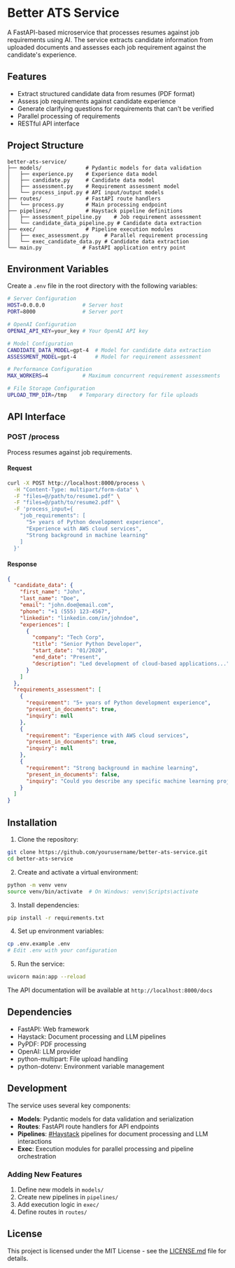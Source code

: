 # Better ATS Service

A FastAPI-based microservice that processes resumes against job requirements using AI. The service extracts candidate information from uploaded documents and assesses each job requirement against the candidate's experience.

## Features

- Extract structured candidate data from resumes (PDF format)
- Assess job requirements against candidate experience
- Generate clarifying questions for requirements that can't be verified
- Parallel processing of requirements
- RESTful API interface

## Project Structure

```
better-ats-service/
├── models/              # Pydantic models for data validation
│   ├── experience.py    # Experience data model
│   ├── candidate.py     # Candidate data model
│   ├── assessment.py    # Requirement assessment model
│   └── process_input.py # API input/output models
├── routes/              # FastAPI route handlers
│   └── process.py       # Main processing endpoint
├── pipelines/           # Haystack pipeline definitions
│   ├── assessment_pipeline.py    # Job requirement assessment
│   └── candidate_data_pipeline.py # Candidate data extraction
├── exec/                # Pipeline execution modules
│   ├── exec_assessment.py     # Parallel requirement processing
│   └── exec_candidate_data.py # Candidate data extraction
└── main.py             # FastAPI application entry point
```

## Environment Variables

Create a `.env` file in the root directory with the following variables:

```bash
# Server Configuration
HOST=0.0.0.0            # Server host
PORT=8000               # Server port

# OpenAI Configuration
OPENAI_API_KEY=your_key # Your OpenAI API key

# Model Configuration
CANDIDATE_DATA_MODEL=gpt-4  # Model for candidate data extraction
ASSESSMENT_MODEL=gpt-4      # Model for requirement assessment

# Performance Configuration
MAX_WORKERS=4           # Maximum concurrent requirement assessments

# File Storage Configuration
UPLOAD_TMP_DIR=/tmp    # Temporary directory for file uploads
```

## API Interface

### POST /process

Process resumes against job requirements.

#### Request

```bash
curl -X POST http://localhost:8000/process \
  -H "Content-Type: multipart/form-data" \
  -F "files=@/path/to/resume1.pdf" \
  -F "files=@/path/to/resume2.pdf" \
  -F 'process_input={
    "job_requirements": [
      "5+ years of Python development experience",
      "Experience with AWS cloud services",
      "Strong background in machine learning"
    ]
  }'
```

#### Response

```json
{
  "candidate_data": {
    "first_name": "John",
    "last_name": "Doe",
    "email": "john.doe@email.com",
    "phone": "+1 (555) 123-4567",
    "linkedin": "linkedin.com/in/johndoe",
    "experiences": [
      {
        "company": "Tech Corp",
        "title": "Senior Python Developer",
        "start_date": "01/2020",
        "end_date": "Present",
        "description": "Led development of cloud-based applications..."
      }
    ]
  },
  "requirements_assessment": [
    {
      "requirement": "5+ years of Python development experience",
      "present_in_documents": true,
      "inquiry": null
    },
    {
      "requirement": "Experience with AWS cloud services",
      "present_in_documents": true,
      "inquiry": null
    },
    {
      "requirement": "Strong background in machine learning",
      "present_in_documents": false,
      "inquiry": "Could you describe any specific machine learning projects you've worked on?"
    }
  ]
}
```

## Installation

1. Clone the repository:
```bash
git clone https://github.com/yourusername/better-ats-service.git
cd better-ats-service
```

2. Create and activate a virtual environment:
```bash
python -m venv venv
source venv/bin/activate  # On Windows: venv\Scripts\activate
```

3. Install dependencies:
```bash
pip install -r requirements.txt
```

4. Set up environment variables:
```bash
cp .env.example .env
# Edit .env with your configuration
```

5. Run the service:
```bash
uvicorn main:app --reload
```

The API documentation will be available at `http://localhost:8000/docs`

## Dependencies

- FastAPI: Web framework
- Haystack: Document processing and LLM pipelines
- PyPDF: PDF processing
- OpenAI: LLM provider
- python-multipart: File upload handling
- python-dotenv: Environment variable management

## Development

The service uses several key components:

- **Models**: Pydantic models for data validation and serialization
- **Routes**: FastAPI route handlers for API endpoints
- **Pipelines**: [#Haystack](https://github.com/deepset-ai/haystack) pipelines for document processing and LLM interactions
- **Exec**: Execution modules for parallel processing and pipeline orchestration

### Adding New Features

1. Define new models in `models/`
2. Create new pipelines in `pipelines/`
3. Add execution logic in `exec/`
4. Define routes in `routes/`

## License

This project is licensed under the MIT License - see the [LICENSE.md](LICENSE.md) file for details.
